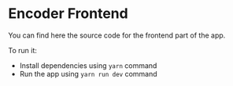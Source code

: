 ﻿# Encoder Frontend

You can find here the source code for the frontend part of the app.

To run it:
- Install dependencies using `yarn` command
- Run the app using `yarn run dev` command